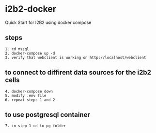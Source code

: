 # i2b2-docker
Quick Start for I2B2 using docker compose

## steps
    1. cd mssql	
    2. docker-compose up -d 
    3. verify that webclient is working on http://localhost/webclient
    
## to connect to diffirent data sources for the i2b2 cells
    4. docker-compose down
    5. modify .env file
    6. repeat steps 1 and 2 
    
## to use postgresql container
    7. in step 1 cd to pg folder
